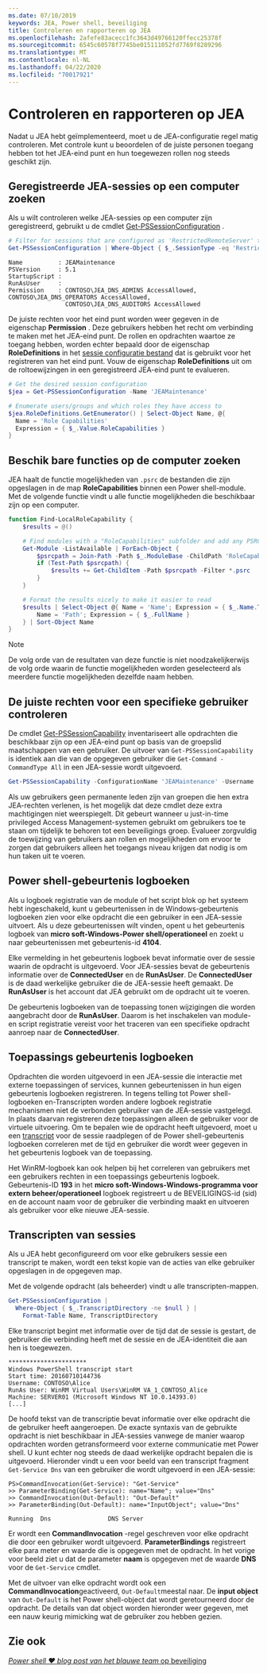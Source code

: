 ```yaml
---
ms.date: 07/10/2019
keywords: JEA, Power shell, beveiliging
title: Controleren en rapporteren op JEA
ms.openlocfilehash: 2afefe83acecc1fc3643d49766120ffecc25378f
ms.sourcegitcommit: 6545c60578f7745be015111052fd7769f8289296
ms.translationtype: MT
ms.contentlocale: nl-NL
ms.lasthandoff: 04/22/2020
ms.locfileid: "70017921"
---
```

# <a name="auditing-and-reporting-on-jea"></a>Controleren en rapporteren op JEA

Nadat u JEA hebt geïmplementeerd, moet u de JEA-configuratie regel matig controleren. Met controle kunt u beoordelen of de juiste personen toegang hebben tot het JEA-eind punt en hun toegewezen rollen nog steeds geschikt zijn.

## <a name="find-registered-jea-sessions-on-a-machine"></a>Geregistreerde JEA-sessies op een computer zoeken

Als u wilt controleren welke JEA-sessies op een computer zijn geregistreerd, gebruikt u de cmdlet [Get-PSSessionConfiguration](/powershell/module/microsoft.powershell.core/get-pssessionconfiguration) .

```powershell
# Filter for sessions that are configured as 'RestrictedRemoteServer' to find JEA-like session configurations
Get-PSSessionConfiguration | Where-Object { $_.SessionType -eq 'RestrictedRemoteServer' }
```

```Output
Name          : JEAMaintenance
PSVersion     : 5.1
StartupScript :
RunAsUser     :
Permission    : CONTOSO\JEA_DNS_ADMINS AccessAllowed, CONTOSO\JEA_DNS_OPERATORS AccessAllowed,
                CONTOSO\JEA_DNS_AUDITORS AccessAllowed
```

De juiste rechten voor het eind punt worden weer gegeven in de eigenschap **Permission** . Deze gebruikers hebben het recht om verbinding te maken met het JEA-eind punt. De rollen en opdrachten waartoe ze toegang hebben, worden echter bepaald door de eigenschap **RoleDefinitions** in het [sessie configuratie bestand](session-configurations.md) dat is gebruikt voor het registreren van het eind punt. Vouw de eigenschap **RoleDefinitions** uit om de roltoewijzingen in een geregistreerd JEA-eind punt te evalueren.

```powershell
# Get the desired session configuration
$jea = Get-PSSessionConfiguration -Name 'JEAMaintenance'

# Enumerate users/groups and which roles they have access to
$jea.RoleDefinitions.GetEnumerator() | Select-Object Name, @{
  Name = 'Role Capabilities'
  Expression = { $_.Value.RoleCapabilities }
}
```

## <a name="find-available-role-capabilities-on-the-machine"></a>Beschik bare functies op de computer zoeken

JEA haalt de functie mogelijkheden van `.psrc` de bestanden die zijn opgeslagen in de map **RoleCapabilities** binnen een Power shell-module. Met de volgende functie vindt u alle functie mogelijkheden die beschikbaar zijn op een computer.

```powershell
function Find-LocalRoleCapability {
    $results = @()

    # Find modules with a "RoleCapabilities" subfolder and add any PSRC files to the result set
    Get-Module -ListAvailable | ForEach-Object {
        $psrcpath = Join-Path -Path $_.ModuleBase -ChildPath 'RoleCapabilities'
        if (Test-Path $psrcpath) {
            $results += Get-ChildItem -Path $psrcpath -Filter *.psrc
        }
    }

    # Format the results nicely to make it easier to read
    $results | Select-Object @{ Name = 'Name'; Expression = { $_.Name.TrimEnd('.psrc') }}, @{
        Name = 'Path'; Expression = { $_.FullName }
    } | Sort-Object Name
}
```

> [!NOTE]
> De volg orde van de resultaten van deze functie is niet noodzakelijkerwijs de volg orde waarin de functie mogelijkheden worden geselecteerd als meerdere functie mogelijkheden dezelfde naam hebben.

## <a name="check-effective-rights-for-a-specific-user"></a>De juiste rechten voor een specifieke gebruiker controleren

De cmdlet [Get-PSSessionCapability](/powershell/module/microsoft.powershell.core/Get-PSSessionCapability) inventariseert alle opdrachten die beschikbaar zijn op een JEA-eind punt op basis van de groepslid maatschappen van een gebruiker.
De uitvoer van `Get-PSSessionCapability` is identiek aan die van de opgegeven gebruiker die `Get-Command -CommandType All` in een JEA-sessie wordt uitgevoerd.

```powershell
Get-PSSessionCapability -ConfigurationName 'JEAMaintenance' -Username 'CONTOSO\Alice'
```

Als uw gebruikers geen permanente leden zijn van groepen die hen extra JEA-rechten verlenen, is het mogelijk dat deze cmdlet deze extra machtigingen niet weerspiegelt. Dit gebeurt wanneer u just-in-time privileged Access Management-systemen gebruikt om gebruikers toe te staan om tijdelijk te behoren tot een beveiligings groep. Evalueer zorgvuldig de toewijzing van gebruikers aan rollen en mogelijkheden om ervoor te zorgen dat gebruikers alleen het toegangs niveau krijgen dat nodig is om hun taken uit te voeren.

## <a name="powershell-event-logs"></a>Power shell-gebeurtenis logboeken

Als u logboek registratie van de module of het script blok op het systeem hebt ingeschakeld, kunt u gebeurtenissen in de Windows-gebeurtenis logboeken zien voor elke opdracht die een gebruiker in een JEA-sessie uitvoert. Als u deze gebeurtenissen wilt vinden, opent u het gebeurtenis logboek van **micro soft-Windows-Power shell/operationeel** en zoekt u naar gebeurtenissen met gebeurtenis-id **4104**.

Elke vermelding in het gebeurtenis logboek bevat informatie over de sessie waarin de opdracht is uitgevoerd. Voor JEA-sessies bevat de gebeurtenis informatie over de **ConnectedUser** en de **RunAsUser**. De **ConnectedUser** is de daad werkelijke gebruiker die de JEA-sessie heeft gemaakt. De **RunAsUser** is het account dat JEA gebruikt om de opdracht uit te voeren.

De gebeurtenis logboeken van de toepassing tonen wijzigingen die worden aangebracht door de **RunAsUser**. Daarom is het inschakelen van module-en script registratie vereist voor het traceren van een specifieke opdracht aanroep naar de **ConnectedUser**.

## <a name="application-event-logs"></a>Toepassings gebeurtenis logboeken

Opdrachten die worden uitgevoerd in een JEA-sessie die interactie met externe toepassingen of services, kunnen gebeurtenissen in hun eigen gebeurtenis logboeken registreren. In tegens telling tot Power shell-logboeken en-Transcripten worden andere logboek registratie mechanismen niet de verbonden gebruiker van de JEA-sessie vastgelegd. In plaats daarvan registreren deze toepassingen alleen de gebruiker voor de virtuele uitvoering.
Om te bepalen wie de opdracht heeft uitgevoerd, moet u een [transcript](#session-transcripts) voor de sessie raadplegen of de Power shell-gebeurtenis logboeken correleren met de tijd en gebruiker die wordt weer gegeven in het gebeurtenis logboek van de toepassing.

Het WinRM-logboek kan ook helpen bij het correleren van gebruikers met een gebruikers rechten in een toepassings gebeurtenis logboek. Gebeurtenis-ID **193** in het **micro soft-Windows-Windows-programma voor extern beheer/operationeel** logboek registreert u de BEVEILIGINGS-id (sid) en de account naam voor de gebruiker die verbinding maakt en uitvoeren als gebruiker voor elke nieuwe JEA-sessie.

## <a name="session-transcripts"></a>Transcripten van sessies

Als u JEA hebt geconfigureerd om voor elke gebruikers sessie een transcript te maken, wordt een tekst kopie van de acties van elke gebruiker opgeslagen in de opgegeven map.

Met de volgende opdracht (als beheerder) vindt u alle transcripten-mappen.

```powershell
Get-PSSessionConfiguration |
  Where-Object { $_.TranscriptDirectory -ne $null } |
    Format-Table Name, TranscriptDirectory
```

Elke transcript begint met informatie over de tijd dat de sessie is gestart, de gebruiker die verbinding heeft met de sessie en de JEA-identiteit die aan hen is toegewezen.

```
**********************
Windows PowerShell transcript start
Start time: 20160710144736
Username: CONTOSO\Alice
RunAs User: WinRM Virtual Users\WinRM VA_1_CONTOSO_Alice
Machine: SERVER01 (Microsoft Windows NT 10.0.14393.0)
[...]
```

De hoofd tekst van de transcriptie bevat informatie over elke opdracht die de gebruiker heeft aangeroepen. De exacte syntaxis van de gebruikte opdracht is niet beschikbaar in JEA-sessies vanwege de manier waarop opdrachten worden getransformeerd voor externe communicatie met Power shell. U kunt echter nog steeds de daad werkelijke opdracht bepalen die is uitgevoerd. Hieronder vindt u een voor beeld van een transcript fragment `Get-Service Dns` van een gebruiker die wordt uitgevoerd in een JEA-sessie:

```
PS>CommandInvocation(Get-Service): "Get-Service"
>> ParameterBinding(Get-Service): name="Name"; value="Dns"
>> CommandInvocation(Out-Default): "Out-Default"
>> ParameterBinding(Out-Default): name="InputObject"; value="Dns"

Running  Dns                DNS Server
```

Er wordt een **CommandInvocation** -regel geschreven voor elke opdracht die door een gebruiker wordt uitgevoerd. **ParameterBindings** registreert elke para meter en waarde die is opgegeven met de opdracht. In het vorige voor beeld ziet u dat de parameter **naam** is opgegeven met de waarde **DNS** voor de `Get-Service` cmdlet.

Met de uitvoer van elke opdracht wordt ook een **CommandInvocation**geactiveerd, `Out-Default`meestal naar. De **input object** van `Out-Default` is het Power shell-object dat wordt geretourneerd door de opdracht. De details van dat object worden hieronder weer gegeven, met een nauw keurig mimicking wat de gebruiker zou hebben gezien.

## <a name="see-also"></a>Zie ook

[*Power shell ♥ blog post van het blauwe team* op beveiliging](https://devblogs.microsoft.com/powershell/powershell-the-blue-team/)
